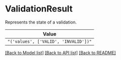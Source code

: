 # ValidationResult

Represents the state of a validation.


| **Value** |
| --------- |
| `"('values', ['VALID', 'INVALID'])"` |


[[Back to Model list]](../../../README.md#models-v2-link) [[Back to API list]](../../../README.md#documentation-for-api-endpoints) [[Back to README]](../../../README.md)
